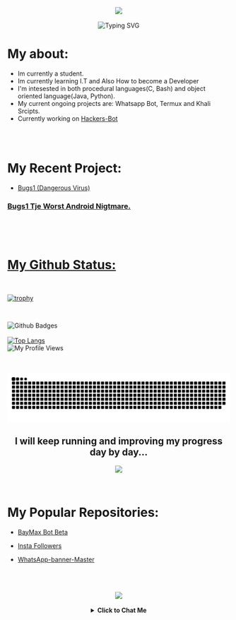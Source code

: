 <p align="center">
   <a href="https://github.com/mrjuice01">
    <img src="https://user-images.githubusercontent.com/100421286/193405245-bba2b291-7283-44dd-988c-2a616a410688.gif"width="800"> </a>
    </p>


<div align="center">
    <img
        src="https://readme-typing-svg.herokuapp.com?font=GlossAndBloom&size=30&duration=4997&color=993300&background=FF673200&center=true&vCenter=true&lines=Hey+Bro+Itz+Mr+Juice+;Thanks+for+Visiting+;Follow+my+github"
            alt="Typing SVG"
        />
    </a>
</p>
</div>



# My about:
- Im currently a student.
- Im currently learning I.T and Also How to become a Developer 
- I'm intesested in both procedural languages(C, Bash) and object oriented language(Java, Python).
- My current ongoing projects are: Whatsapp Bot, Termux and Khali Srcipts.
- Currently working on [Hackers-Bot](http://t.me/HackersBot_2022bot)

<br>
<br>

# My Recent Project:
- [Bugs1 (Dangerous Virus)](https://github.com/mrjuice01/bugs1)
<p align="left">
   <a href="https://github.com/mrjuice01/bugs1>
    <img src="https://c.tenor.com/NJVFjOYEcsIAAAAC/miku-gotoubun.gif" width="300">  
</p>

<h3 align="left"> Bugs1 Tje Worst Android Nigtmare.
</h3>
<br><br><br>

# My Github Status:

<br>


[![trophy](https://github-profile-trophy.vercel.app/?username=mrjuice01)](https://github.com/mrjuice01)

<br>

![Github Badges](https://github-readme-stats.vercel.app/api?username=mrjuice01&show_icons=true&theme=vision-friendly-dark)
<br>
<br>
[![Top Langs](https://github-readme-stats.vercel.app/api/top-langs/?username=mrjuice01&layout=compact)](https://github.com/mrjuice01/github-readme-stats)<br>
![My Profile Views](https://gpvc.arturio.dev/mrjuice01)
<br>
<br>
<br>

<p align="center">
<img src="https://github.com/Platane/snk/raw/output/github-contribution-grid-snake.svg" alt="nz" width="700"/>
</p>


<h2 align="center"> I will keep running and improving my progress day by day...
</h2>

<p align="center">
   <a href="https://github.com/mrjuice01">
    <img src="https://raw.githubusercontent.com/SP-XD/SP-XD/main/images/dino_rounded.gif" width="800"> </a>
    </p>
<br>

# My Popular Repositories:

-   [BayMax Bot Beta](https://github.com/mrjuice01/BayMax-bot-Beta)

-   [Insta Followers](https://github.com/mrjuice01/insfollow)

-   [WhatsApp-banner-Master](https://github.com/mrjuice01/Whatsapp-Bann-Master)

<br>
<br>
<br>


<div align="center">
    <img
        src="https://readme-typing-svg.herokuapp.com?font=GlossAndBloom&size=30&duration=4997&color=993300&background=FF673200&center=true&vCenter=true&lines=Thanks+for+your+visit;+Chat+me+below👇;+Bye+Have+a+good+Day"

<!-- Contact Mr Juice -->
<b><details><summary>Click to Chat Me</summary></b>

## ```Connect With Mr Juice```

## Follow me on
<a href="http://t.me/HackersBot_2022bot"><img alt="Telegram bot" src="https://img.shields.io/badge/Telegram-DeveloperJuice-blue"/></a>
 <a href="https://instagram.com/mr_juice7"><img alt="Instagram" src="https://img.shields.io/badge/Instagram-mr_juice7-ff69b4"/></a>
<a href="https://m.youtube.com/channel/UCK29cXcpU7LKQCldqOsPzgg"><img src="https://img.shields.io/badge/Subscribe MrJuuce-ff0000?style=for-the-badge&logo=youtube&logoColor=ff000000&link=https://www.youtube.com/c/BOTINDO" /><br>
</p>
<a href="https://wa.me/263780699988?text=Hi%20I%20Am%20From%20GitHub%20☺️">
    <img src="https://img.shields.io/badge/WhatsApp-25D366?style=for-the-badge&logo=whatsapp&logoColor=white" />
  </a>&nbsp;&nbsp;

#### If you have any queries or suggestions then you can contact me i will be happy to respond. 
<br>

